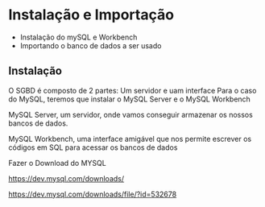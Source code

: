 # Instalação e Importação

- Instalação do mySQL e Workbench
- Importando o banco de dados a ser usado

## Instalação

O SGBD é composto de 2 partes: Um servidor e uam interface
Para o caso do MySQL, teremos que instalar o MySQL Server e o MySQL Workbench

MySQL Server, um servidor, onde vamos conseguir armazenar os nossos bancos de dados.

MySQL Workbench, uma interface amigável que nos permite escrever os códigos em SQL para acessar os bancos de dados

Fazer o Download do MYSQL

https://dev.mysql.com/downloads/

https://dev.mysql.com/downloads/file/?id=532678



